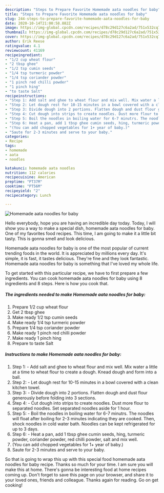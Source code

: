 ```yaml
---
description: "Steps to Prepare Favorite Homemade aata noodles for baby"
title: "Steps to Prepare Favorite Homemade aata noodles for baby"
slug: 244-steps-to-prepare-favorite-homemade-aata-noodles-for-baby
date: 2020-10-14T21:00:58.882Z
image: https://img-global.cpcdn.com/recipes/d78c29d127c6a2ad/751x532cq70/homemade-aata-noodles-for-baby-recipe-main-photo.jpg
thumbnail: https://img-global.cpcdn.com/recipes/d78c29d127c6a2ad/751x532cq70/homemade-aata-noodles-for-baby-recipe-main-photo.jpg
cover: https://img-global.cpcdn.com/recipes/d78c29d127c6a2ad/751x532cq70/homemade-aata-noodles-for-baby-recipe-main-photo.jpg
author: Erik Reese
ratingvalue: 4.1
reviewcount: 41169
recipeingredient:
- "1/2 cup wheat flour"
- "2 tbsp ghee"
- "1/2 tsp cumin seeds"
- "1/4 tsp turmeric powder"
- "1/4 tsp coriander powder"
- "1 pinch red chilli powder"
- "1 pinch hing"
- "to taste Salt"
recipeinstructions:
- "Step 1: Add salt and ghee to wheat flour and mix well. Mix water a little at a time to wheat flour to create a dough. Knead dough and form into a ball."
- "Step 2: Let dough rest for 10-15 minutes in a bowl covered with a clean kitchen towel."
- "Step 3: Divide dough into 2 portions. Flatten dough and dust flour generously before folding into 3 sections."
- "Step 4: Cut dough into strips to create noodles. Dust more flour to separated noodles. Set separated noodles aside for 1 hour."
- "Step 5: Boil the noodles in boiling water for 6-7 minutrs. The noodles will float after boiling for 2-3 minutes indicating they are cooked. Then, shock noodles in cold water bath. Noodles can be kept refrigerated for up to 3 days."
- "Step 6: Heat a pan, add 1 tbsp ghee cumin seeds, hing, turmeric powder, coriander powder, red chilli powder, salt and mix well."
- "(You can add chopped vegetables for 1+ year of baby.)"
- "Saute for 2-3 minutes and serve to your baby."
categories:
- Recipe
tags:
- homemade
- aata
- noodles

katakunci: homemade aata noodles 
nutrition: 112 calories
recipecuisine: American
preptime: "PT37M"
cooktime: "PT56M"
recipeyield: "2"
recipecategory: Lunch

---
```



![Homemade aata noodles for baby](https://img-global.cpcdn.com/recipes/d78c29d127c6a2ad/751x532cq70/homemade-aata-noodles-for-baby-recipe-main-photo.jpg)

Hello everybody, hope you are having an incredible day today. Today, I will show you a way to make a special dish, homemade aata noodles for baby. One of my favorites food recipes. This time, I am going to make it a little bit tasty. This is gonna smell and look delicious.

Homemade aata noodles for baby is one of the most popular of current trending foods in the world. It is appreciated by millions every day. It's simple, it is fast, it tastes delicious. They're fine and they look fantastic. Homemade aata noodles for baby is something that I've loved my whole life.




To get started with this particular recipe, we have to first prepare a few ingredients. You can cook homemade aata noodles for baby using 8 ingredients and 8 steps. Here is how you cook that.

<!--inarticleads1-->

##### The ingredients needed to make Homemade aata noodles for baby:

1. Prepare 1/2 cup wheat flour
1. Get 2 tbsp ghee
1. Make ready 1/2 tsp cumin seeds
1. Make ready 1/4 tsp turmeric powder
1. Prepare 1/4 tsp coriander powder
1. Make ready 1 pinch red chilli powder
1. Make ready 1 pinch hing
1. Prepare to taste Salt




<!--inarticleads2-->

##### Instructions to make Homemade aata noodles for baby:

1. Step 1: - Add salt and ghee to wheat flour and mix well. Mix water a little at a time to wheat flour to create a dough. Knead dough and form into a ball.
1. Step 2: - Let dough rest for 10-15 minutes in a bowl covered with a clean kitchen towel.
1. Step 3: - Divide dough into 2 portions. Flatten dough and dust flour generously before folding into 3 sections.
1. Step 4: - Cut dough into strips to create noodles. Dust more flour to separated noodles. Set separated noodles aside for 1 hour.
1. Step 5: - Boil the noodles in boiling water for 6-7 minutrs. The noodles will float after boiling for 2-3 minutes indicating they are cooked. Then, shock noodles in cold water bath. Noodles can be kept refrigerated for up to 3 days.
1. Step 6: - Heat a pan, add 1 tbsp ghee cumin seeds, hing, turmeric powder, coriander powder, red chilli powder, salt and mix well.
1. (You can add chopped vegetables for 1+ year of baby.)
1. Saute for 2-3 minutes and serve to your baby.




So that is going to wrap this up with this special food homemade aata noodles for baby recipe. Thanks so much for your time. I am sure you will make this at home. There's gonna be interesting food at home recipes coming up. Don't forget to save this page on your browser, and share it to your loved ones, friends and colleague. Thanks again for reading. Go on get cooking!
